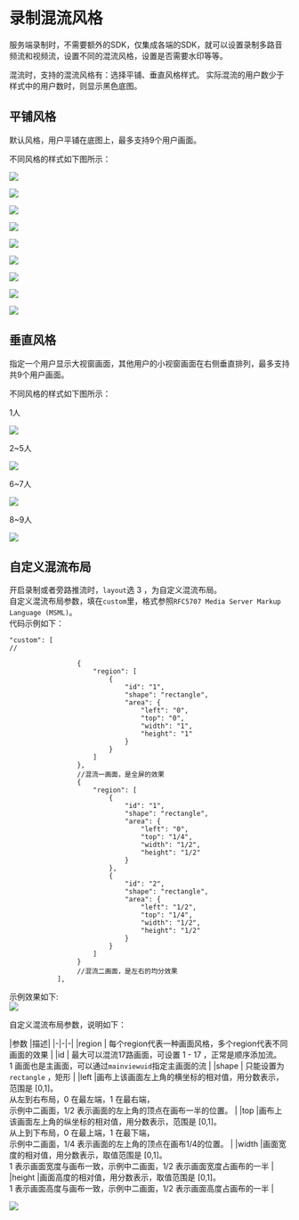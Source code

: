 # 录制混流风格

服务端录制时，不需要额外的SDK，仅集成各端的SDK，就可以设置录制多路音频流和视频流，设置不同的混流风格，设置是否需要水印等等。  

混流时，支持的混流风格有：选择平铺、垂直风格样式。 实际混流的用户数少于样式中的用户数时，则显示黑色底图。

## 平铺风格

默认风格，用户平铺在底图上，最多支持9个用户画面。  

不同风格的样式如下图所示：  

![ ](/images/record/pingpu1.png)

![ ](/images/record/pingpu2.png)

![ ](/images/record/pingpu3new.png)

![ ](/images/record/pingpu4.png)

![ ](/images/record/pingpu5.png)

![ ](/images/record/pingpu6.png)

![ ](/images/record/pingpu7.png)

![ ](/images/record/pingpu8.png)

![ ](/images/record/pingpu9.png)




## 垂直风格

指定一个用户显示大视窗画面，其他用户的小视窗画面在右侧垂直排列，最多支持共9个用户画面。  

不同风格的样式如下图所示：  

1人  

![ ](/images/record/pingpu1.png)

2~5人  

![ ](/images/record/chuizhi2.png)

6~7人 

![ ](/images/record/chuizhi7.png)

8~9人 

![ ](/images/record/chuizhi9.png)

## 自定义混流布局

开启录制或者旁路推流时，`layout`选 3 ，为自定义混流布局。    
自定义混流布局参数，填在`custom`里，格式参照`RFC5707 Media Server Markup Language (MSML)`。    
代码示例如下：    

```
"custom": [ 
//

                 {
                     "region": [
                         {
                             "id": "1",
                             "shape": "rectangle",
                             "area": {
                                 "left": "0",
                                 "top": "0",
                                 "width": "1",
                                 "height": "1"
                             }
                         }
                     ]
                 },
				 //混流一画面，是全屏的效果
                 {
                     "region": [
                         {
                             "id": "1",
                             "shape": "rectangle",
                             "area": {
                                 "left": "0",
                                 "top": "1/4",
                                 "width": "1/2",
                                 "height": "1/2"
                             }
                         },
                         {
                             "id": "2",
                             "shape": "rectangle",
                             "area": {
                                 "left": "1/2",
                                 "top": "1/4",
                                 "width": "1/2",
                                 "height": "1/2"
                             }
                         }
                     ]
                 }
				 //混流二画面，是左右的均分效果
            ],
```

示例效果如下:    
![ ](/images/record/layout_custom_2.png)


自定义混流布局参数，说明如下：

|参数	|描述|
|-|-|-|
|region	| 每个region代表一种画面风格，多个region代表不同画面的效果 |
|id	| 最大可以混流17路画面，可设置 1 - 17 ，正常是顺序添加流。<br>1 画面也是主画面，可以通过`mainviewuid`指定主画面的流 |
|shape	| 只能设置为 `rectangle` ，矩形 |
|left	|画布上该画面左上角的横坐标的相对值，用分数表示，范围是 [0,1]。<br>从左到右布局，0 在最左端，1 在最右端，<br>示例中二画面，1/2 表示画面的左上角的顶点在画布一半的位置。 |
|top	|画布上该画面左上角的纵坐标的相对值，用分数表示，范围是 [0,1]。<br>从上到下布局，0 在最上端，1 在最下端，<br>示例中二画面，1/4 表示画面的左上角的顶点在画布1/4的位置。 |
|width	|画面宽度的相对值，用分数表示，取值范围是 [0,1]。<br>1 表示画面宽度与画布一致，示例中二画面，1/2 表示画面宽度占画布的一半 |
|height	|画面高度的相对值，用分数表示，取值范围是 [0,1]。<br>1 表示画面高度与画布一致，示例中二画面，1/2 表示画面高度占画布的一半 |

![ ](/images/record/layout_custom_define.png)

